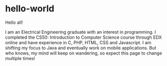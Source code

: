 # hello-world

Hello all!

I am an Electrical Engineering graduate with an interest in programming. I completed the CS50: Introduction to Computer Science course through EDX online and have experience in C, PHP, HTML, CSS and Javascript. I am shifting my focus to Java and eventually work on mobile applications. But who knows, my mind will keep on wandering, so expect this page to change multiple times! 
